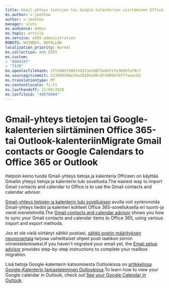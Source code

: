 ```yaml
---
title: Gmail-yhteys tietojen tai Google-kalenterien siirtäminen Office 365-tai Outlook-kalenteriin
ms.author: v-jmathew
author: v-jmathew
manager: scotv
ms.audience: Admin
ms.topic: article
ms.service: o365-administration
ROBOTS: NOINDEX, NOFOLLOW
localization_priority: Normal
ms.collection: Adm_O365
ms.custom:
- "9004197"
- "7378"
ms.openlocfilehash: 2f5708579d8f44233e2d875e0d72fe3b09faf9cf
ms.sourcegitcommit: 523098560e54a50184a99c974809dfbfffadacb5
ms.translationtype: MT
ms.contentlocale: fi-FI
ms.lasthandoff: 12/09/2020
ms.locfileid: "49678004"
---
```

# <a name="migrate-gmail-contacts-or-google-calendars-to-office-365-or-outlook"></a><span data-ttu-id="9a6ef-102">Gmail-yhteys tietojen tai Google-kalenterien siirtäminen Office 365-tai Outlook-kalenteriin</span><span class="sxs-lookup"><span data-stu-id="9a6ef-102">Migrate Gmail contacts or Google Calendars to Office 365 or Outlook</span></span>

<span data-ttu-id="9a6ef-103">Helpoin keino tuoda Gmail-yhteys tietoja ja kalenteria Officeen on käyttää Gmailin yhteys tietoja ja kalenterin tuki sovellusta.</span><span class="sxs-lookup"><span data-stu-id="9a6ef-103">The easiest way to import Gmail contacts and calendar to Office is to use the Gmail contacts and calendar advisor.</span></span>

<span data-ttu-id="9a6ef-104">[Gmail-yhteys tietojen ja kalenterin tuki sovelluksen](https://go.microsoft.com/fwlink/?linkid=2134386) avulla voit synkronoida Gmail-yhteys tiedot ja kalenteri kohteet Office 365-sovelluksella eri tuonti-ja vienti menetelmillä.</span><span class="sxs-lookup"><span data-stu-id="9a6ef-104">The [Gmail contacts and calendar advisor](https://go.microsoft.com/fwlink/?linkid=2134386) shows you how to sync your ‎Gmail‎ contacts and calendar items to ‎Office 365‎, using various import and export methods.</span></span>

<span data-ttu-id="9a6ef-105">Jos et ole vielä siirtänyt sähkö postiasi, [sähkö postin määrityksen neuvonantaja](https://go.microsoft.com/fwlink/?linkid=2133951) tarjoaa vaiheittaiset ohjeet posti laatikon siirron viimeistelemiseksi.</span><span class="sxs-lookup"><span data-stu-id="9a6ef-105">If you haven't migrated your email yet, the [Email setup advisor](https://go.microsoft.com/fwlink/?linkid=2133951) provides step-by-step instructions to complete your mailbox migration.</span></span>

<span data-ttu-id="9a6ef-106">Lisä tietoja Google-kalenterin katsomisesta Outlookissa on [artikkelissa Google-Kalenterin tarkasteleminen Outlookissa](https://go.microsoft.com/fwlink/?linkid=2083939).</span><span class="sxs-lookup"><span data-stu-id="9a6ef-106">To learn how to view your Google calendar in Outlook, check out [See your Google Calendar in Outlook](https://go.microsoft.com/fwlink/?linkid=2083939).</span></span>
